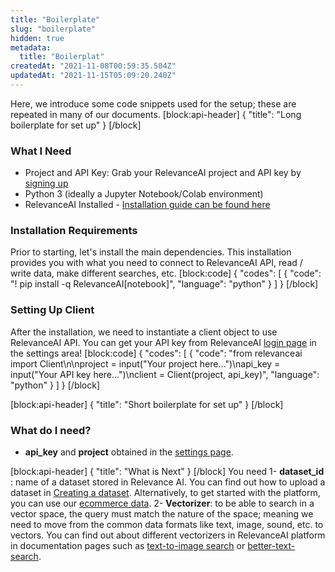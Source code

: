 ```yaml
---
title: "Boilerplate"
slug: "boilerplate"
hidden: true
metadata:
  title: "Boilerplat"
createdAt: "2021-11-08T00:59:35.504Z"
updatedAt: "2021-11-15T05:09:20.240Z"
---
```

Here, we introduce some code snippets used for the setup; these are repeated in many of our documents.
[block:api-header]
{
  "title": "Long boilerplate for set up"
}
[/block]
### What I Need
* Project and API Key: Grab your RelevanceAI project and API key by [signing up](https://cloud.relevance.ai/ )
* Python 3 (ideally a Jupyter Notebook/Colab environment)
* RelevanceAI Installed - [Installation guide can be found here](docs:introduction-1)

### Installation Requirements

Prior to starting, let's install the main dependencies. This installation provides you with what you need to connect to RelevanceAI API, read / write data, make different searches, etc.
[block:code]
{
  "codes": [
    {
      "code": "! pip install -q RelevanceAI[notebook]",
      "language": "python"
    }
  ]
}
[/block]
### Setting Up Client

After the installation, we need to instantiate a client object to use RelevanceAI API. You can get your API key from RelevanceAI [login page](https://cloud.relevance.ai/) in the settings area!
[block:code]
{
  "codes": [
    {
      "code": "from relevanceai import Client\n\nproject = input(\"Your project here...\")\napi_key = input(\"Your API key here...\")\nclient = Client(project, api_key)",
      "language": "python"
    }
  ]
}
[/block]

[block:api-header]
{
  "title": "Short boilerplate for set up"
}
[/block]
### What do I need?
* **api_key** and **project** obtained in the [settings page](https://cloud.relevance.ai/settings).

[block:api-header]
{
  "title": "What is Next"
}
[/block]
You need
1- **dataset_id** : name of a dataset stored in Relevance AI. You can find out how to upload a dataset in [Creating a dataset](doc:creating-a-dataset). Alternatively, to get started with the platform, you can use our [ecommerce data](doc:ecommerce-example-dataset).
2- **Vectorizer**: to be able to search in a vector space, the query must match the nature of the space; meaning we need to move from the common data formats like text, image, sound, etc. to vectors. You can find out about different vectorizers in RelevanceAI platform in documentation pages such as [text-to-image search](https://docs.relevance.ai/v0.14.0/docs/quickstart-text-to-image-search) or [better-text-search](https://docs.relevance.ai/v0.14.0/docs/prerequisites-1).